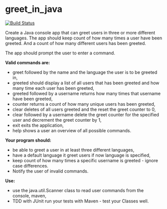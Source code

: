# greet_in_java

[![Build Status](https://travis-ci.org/ODeeKula/greet-in-java.svg?branch=master)](https://travis-ci.org/ODeeKula/greet-in-java)


Create a Java console app that can greet users in three or more different languages. The app should keep count of how many times a user have been greeted. And a count of how many different users has been greeted.

The app should prompt the user to enter a command.

**Valid commands are:**

- greet followed by the name and the language the user is to be greeted in,
- greeted should display a list of all users that has been greeted and how many time each user has been greeted,
- greeted followed by a username returns how many times that username have been greeted,
- counter returns a count of how many unique users has been greeted,
- clear deletes of all users greeted and the reset the greet counter to 0,
- clear followed by a username delete the greet counter for the specified user and decrement the greet counter by 1,
- exit exits the application,
- help shows a user an overview of all possible commands.

**Your program should:**

- be able to greet a user in at least three different languages,
- have a default language it greet users if now language is specified,
- keep count of how many times a specific username is greeted - ignore case differences.
- Notify the user of invalid commands.

**Use:**

- use the java.util.Scanner class to read user commands from the console,
maven,
- TDD with JUnit run your tests with Maven - test your Classes well.
